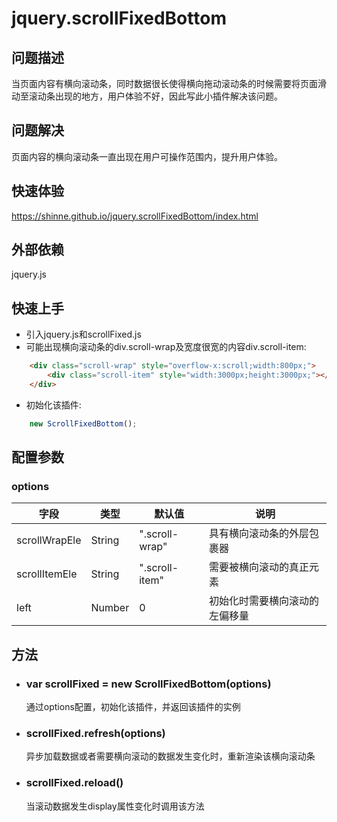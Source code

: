 # jquery.scrollFixedBottom
## 问题描述
当页面内容有横向滚动条，同时数据很长使得横向拖动滚动条的时候需要将页面滑动至滚动条出现的地方，用户体验不好，因此写此小插件解决该问题。

## 问题解决
页面内容的横向滚动条一直出现在用户可操作范围内，提升用户体验。

## 快速体验
https://shinne.github.io/jquery.scrollFixedBottom/index.html

## 外部依赖
jquery.js

## 快速上手
* 引入jquery.js和scrollFixed.js
* 可能出现横向滚动条的div.scroll-wrap及宽度很宽的内容div.scroll-item:
~~~html
    <div class="scroll-wrap" style="overflow-x:scroll;width:800px;">
        <div class="scroll-item" style="width:3000px;height:3000px;"></div>
    </div>
~~~
* 初始化该插件:
~~~javascript
    new ScrollFixedBottom();
~~~
## 配置参数
  ### options
  字段 | 类型 | 默认值 | 说明
  ------------- | ------------- | ------------- | -------------
  scrollWrapEle | String | ".scroll-wrap" | 具有横向滚动条的外层包裹器
  scrollItemEle | String | ".scroll-item" | 需要被横向滚动的真正元素
  left | Number | 0 | 初始化时需要横向滚动的左偏移量

## 方法
* ### var scrollFixed = new ScrollFixedBottom(options)
  通过options配置，初始化该插件，并返回该插件的实例
* ### scrollFixed.refresh(options)
  异步加载数据或者需要横向滚动的数据发生变化时，重新渲染该横向滚动条
* ### scrollFixed.reload()
  当滚动数据发生display属性变化时调用该方法




